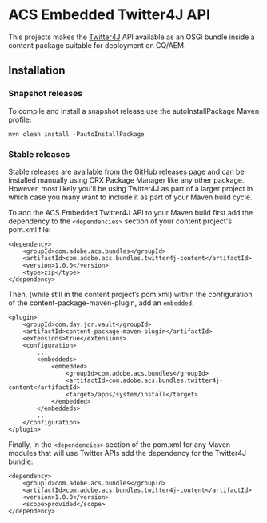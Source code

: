 ACS Embedded Twitter4J API
==========================

This projects makes the [Twitter4J](http://twitter4j.org/) API available as an OSGi bundle inside a content package suitable for deployment on CQ/AEM.

## Installation

### Snapshot releases

To compile and install a snapshot release use the autoInstallPackage Maven profile:

`mvn clean install -PautoInstallPackage`

### Stable releases

Stable releases are available [from the GitHub releases page](https://github.com/Adobe-Consulting-Services/com.adobe.acs.bundles.twitter4j/releases) and can be installed manually using CRX Package Manager like any other package. However, most likely you'll be using Twitter4J as part of a larger project in which case you many want to include it as part of your Maven build cycle.

To add the ACS Embedded Twitter4J API to your Maven build first add the dependency to the `<dependencies>` section of your content project's pom.xml file:

```
<dependency>
    <groupId>com.adobe.acs.bundles</groupId>
    <artifactId>com.adobe.acs.bundles.twitter4j-content</artifactId>
    <version>1.0.0</version>
    <type>zip</type>
</dependency>
```

Then, (while still in the content project’s pom.xml) within the configuration of the content-package-maven-plugin, add an `embedded`:

```
<plugin>
    <groupId>com.day.jcr.vault</groupId>
    <artifactId>content-package-maven-plugin</artifactId>
    <extensions>true</extensions>
    <configuration>
        ...
        <embeddeds>
            <embedded>
                <groupId>com.adobe.acs.bundles</groupId>
                <artifactId>com.adobe.acs.bundles.twitter4j-content</artifactId>
                <target>/apps/system/install</target>
            </embedded>
        </embeddeds>
        ...
    </configuration>
</plugin>
```

Finally, in the `<dependencies>` section of the pom.xml for any Maven modules that will use Twitter APIs add the dependency for the Twitter4J bundle:

```
<dependency>
    <groupId>com.adobe.acs.bundles</groupId>
    <artifactId>com.adobe.acs.bundles.twitter4j-content</artifactId>
    <version>1.0.0</version>
    <scope>provided</scope>
</dependency>
```